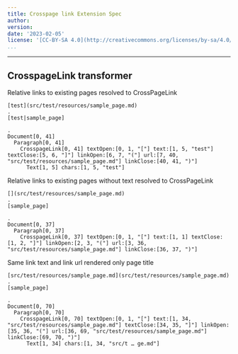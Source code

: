 ```yaml
---
title: Crosspage link Extension Spec
author: 
version:
date: '2023-02-05'
license: '[CC-BY-SA 4.0](http://creativecommons.org/licenses/by-sa/4.0/)'
...
```


---

## CrosspageLink transformer

Relative links to existing pages resolved to CrossPageLink

```````````````````````````````` example CrosspageLink transformer: 1
[test](src/test/resources/sample_page.md)
.
[test|sample_page]

.
Document[0, 41]
  Paragraph[0, 41]
    CrosspageLink[0, 41] textOpen:[0, 1, "["] text:[1, 5, "test"] textClose:[5, 6, "]"] linkOpen:[6, 7, "("] url:[7, 40, "src/test/resources/sample_page.md"] linkClose:[40, 41, ")"]
      Text[1, 5] chars:[1, 5, "test"]
````````````````````````````````


Relative links to existing pages without text resolved to CrossPageLink

```````````````````````````````` example CrosspageLink transformer: 2
[](src/test/resources/sample_page.md)
.
[sample_page]

.
Document[0, 37]
  Paragraph[0, 37]
    CrosspageLink[0, 37] textOpen:[0, 1, "["] text:[1, 1] textClose:[1, 2, "]"] linkOpen:[2, 3, "("] url:[3, 36, "src/test/resources/sample_page.md"] linkClose:[36, 37, ")"]
````````````````````````````````

Same link text and link url rendered only page title

```````````````````````````````` example CrosspageLink transformer: 3
[src/test/resources/sample_page.md](src/test/resources/sample_page.md)
.
[sample_page]

.
Document[0, 70]
  Paragraph[0, 70]
    CrosspageLink[0, 70] textOpen:[0, 1, "["] text:[1, 34, "src/test/resources/sample_page.md"] textClose:[34, 35, "]"] linkOpen:[35, 36, "("] url:[36, 69, "src/test/resources/sample_page.md"] linkClose:[69, 70, ")"]
      Text[1, 34] chars:[1, 34, "src/t … ge.md"]
````````````````````````````````